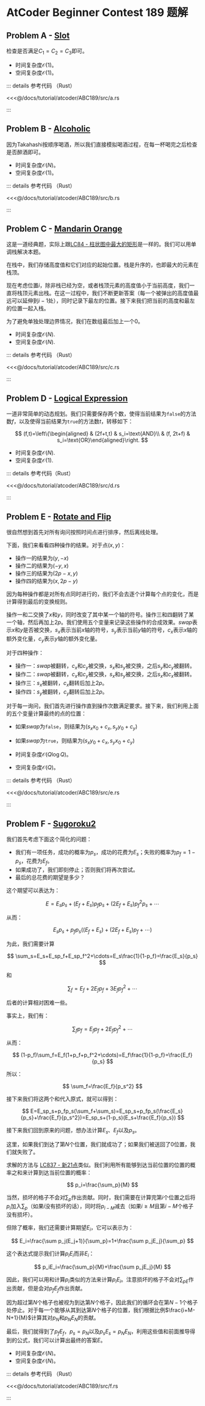 # AtCoder Beginner Contest 189 题解

## Problem A -  [Slot](https://atcoder.jp/contests/abc189/tasks/abc189_a)

检查是否满足$C_1=C_2=C_3$即可。

- 时间复杂度$\mathcal{O}(1)$。
- 空间复杂度$\mathcal{O}(1)$。

::: details 参考代码 （Rust）

<<<@/docs/tutorial/atcoder/ABC189/src/a.rs

:::

## Problem B - [Alcoholic](https://atcoder.jp/contests/abc189/tasks/abc189_b)

因为Takahashi按顺序喝酒，所以我们直接模拟喝酒过程，在每一杯喝完之后检查是否醉酒即可。

- 时间复杂度$\mathcal{O}(N)$。
- 空间复杂度$\mathcal{O}(1)$。

::: details 参考代码 （Rust）

<<<@/docs/tutorial/atcoder/ABC189/src/b.rs

:::

## Problem C - [Mandarin Orange](https://atcoder.jp/contests/abc189/tasks/abc189_c)

这是一道经典题，实际上跟[LC84 - 柱状图中最大的矩形](https://leetcode-cn.com/problems/largest-rectangle-in-histogram/)是一样的。我们可以用单调栈解决本题。

在栈中，我们存储高度值和它们对应的起始位置。栈是升序的，也即最大的元素在栈顶。

现在考虑位置$i$，除非栈已经为空，或者栈顶元素的高度值小于当前高度，我们一直将栈顶元素出栈。在这一过程中，我们不断更新答案（每一个被弹出的高度值最远可以延伸到$i-1$处），同时记录下最左的位置。接下来我们把当前的高度和最左的位置一起入栈。

为了避免单独处理边界情况，我们在数组最后加上一个$0$。

- 时间复杂度$\mathcal{O}(N)$.
- 空间复杂度$\mathcal{O}(N)$.

::: details 参考代码 （Rust）

<<<@/docs/tutorial/atcoder/ABC189/src/c.rs

:::

## Problem D - [Logical Expression](https://atcoder.jp/contests/abc189/tasks/abc189_d)

一道非常简单的动态规划。我们只需要保存两个数，使得当前结果为`false`的方法数$f$，以及使得当前结果为`true`的方法数$t$，转移如下：

$$
(f,t)=\left\{\begin{aligned} & (2f+t,t) & s_i=\text{AND}\\ & (f, 2t+f) & s_i=\text{OR}\end{aligned}\right.
$$

- 时间复杂度$\mathcal{O}(N)$.
- 空间复杂度$\mathcal{O}(1)$.

::: details 参考代码（Rust）

<<<@/docs/tutorial/atcoder/ABC189/src/d.rs

:::

## Problem E - [Rotate and Flip](https://atcoder.jp/contests/abc189/tasks/abc189_e)

很自然想到首先对所有询问按照时间点进行排序，然后离线处理。

下面，我们来看看四种操作的结果。对于点$(x,y)$：

- 操作一的结果为$(y,-x)$
- 操作二的结果为$(-y, x)$
- 操作三的结果为$(2p-x,y)$
- 操作四的结果为$(x,2p-y)$

因为每种操作都是对所有点同时进行的，我们不会去逐个计算每个点的变化，而是计算得到最后的变换规则。

操作一和二交换了$x$和$y$，同时改变了其中某一个轴的符号。操作三和四翻转了某一个轴，然后再加上$2p$。我们使用五个变量来记录这些操作的合成效果。$swap$表示$x$和$y$是否被交换，$s_x$表示当前$x$轴的符号，$s_y$表示当前$y$轴的符号，$c_x$表示$x$轴的额外变化量，$c_y$表示$y$轴的额外变化量。

对于四种操作：

- 操作一：$swap$被翻转，$c_x$和$c_y$被交换，$s_x$和$s_y$被交换，之后$s_y$和$c_y$被翻转。
- 操作二：$swap$被翻转，$c_x$和$c_y$被交换，$s_x$和$s_y$被交换，之后$s_x$和$c_x$被翻转。
- 操作三：$s_x$被翻转，$c_x$翻转后加上$2p$。
- 操作四：$s_y$被翻转，$c_y$翻转后加上$2p$。

对于每一询问，我们首先进行操作直到操作次数满足要求。接下来，我们利用上面的五个变量计算最终的点的位置：

- 如果$swap$为`false`，则结果为$(s_xx_0+c_x,s_yy_0+c_y)$
- 如果$swap$为`true`，则结果为$(s_xy_0+c_x,s_yx_0+c_y)$

- 时间复杂度$\mathcal{O}(Q\log Q)$。
- 空间复杂度$\mathcal{O}(Q)$。

::: details 参考代码 （Rust）

<<<@/docs/tutorial/atcoder/ABC189/src/e.rs

:::

## Problem F - [Sugoroku2](https://atcoder.jp/contests/abc189/tasks/abc189_f)

我们首先考虑下面这个简化的问题：

- 我们有一项任务，成功的概率为$p_s$，成功的花费为$E_s$；失败的概率为$p_f=1-p_s$，花费为$E_f$。
- 如果成功了，我们即刻停止；否则我们将再次尝试。
- 最后的总花费的期望是多少？

这个期望可以表达为：

$$
E=E_sp_s+(E_f+E_s)p_fp_s+(2E_f+E_s)p_f^2p_s+\cdots
$$

从而：

$$
E_sp_s+p_fp_s((E_f+E_s)+(2E_f+E_s)p_f+\cdots)
$$

为此，我们需要计算

$$
\sum_s=E_s+E_sp_f+E_sp_f^2+\cdots=E_s\frac{1}{1-p_f}=\frac{E_s}{p_s}
$$

和

$$
\sum_f=E_f+2E_fp_f+3E_fp_f^2+\cdots
$$

后者的计算相对困难一些。

事实上，我们有：

$$
\sum_fp_f=E_fp_f+2E_fp_f^2+\cdots
$$

从而：

$$
(1-p_f)\sum_f=E_f(1+p_f+p_f^2+\cdots)=E_f\frac{1}{1-p_f}=\frac{E_f}{p_s}
$$

所以：

$$
\sum_f=\frac{E_f}{p_s^2}
$$

接下来我们将这两个和代入原式，就可以得到：

$$
E=E_sp_s+p_fp_s(\sum_f+\sum_s)=E_sp_s+p_fp_s(\frac{E_s}{p_s}+\frac{E_f}{p_s^2})=E_sp_s+(1-p_s)(E_s+\frac{E_f}{p_s})
$$

接下来我们回到原来的问题，想办法计算$E_s$、$E_f$以及$p_s$。

这里，如果我们到达了第$N$个位置，我们就成功了；如果我们被送回了$0$位置，我们就失败了。

求解的方法与 [LC837 - 新21点](https://leetcode-cn.com/problems/new-21-game/)类似。我们利用所有能够到达当前位置的位置的概率之和来计算到达当前位置的概率：

$$
p_i=\frac{\sum_p}{M}
$$

当然，损坏的格子不会对$\sum_p$作出贡献。同时，我们需要在计算完第$i$个位置之后将$p_i$加入$\sum_p$（如果$i$没有损坏的话），同时将$p_{i-M}$减去（如果$i\geq M$且第$i-M$个格子没有损坏）。

但除了概率，我们还需要计算期望$E_i$，它可以表示为：

$$
E_i=\frac{\sum p_j(E_j+1)}{\sum_p}=1+\frac{\sum p_jE_j}{\sum_p}
$$

这个表达式提示我们计算$p_iE_i$而非$E_i$：

$$
p_iE_i=\frac{\sum_p}{M}+\frac{\sum p_jE_j}{M}
$$

因此，我们可以用和计算$p_i$类似的方法来计算$p_iE_i$。注意损坏的格子不会对$\sum_{pE}$作出贡献，但是会对$p_fE_f$作出贡献。

因为超过第$N$个格子也被视为到达第$N$个格子，因此我们的循环会在第$N-1$个格子处停止。对于每一个能够从其到达第$N$个格子的位置，我们根据比例$\frac{i+M-N+1}{M}$计算其对$p_N$和$p_NE_N$的贡献。

最后，我们就得到了$p_fE_f$，$p_s=p_N$以及$p_sE_s=p_NE_N$，利用这些值和前面推导得到的公式，我们可以计算出最终的答案$E$。

- 时间复杂度$\mathcal{O}(N)$。
- 空间复杂度$\mathcal{O}(N)$。

::: details 参考代码 （Rust）

<<<@/docs/tutorial/atcoder/ABC189/src/f.rs

:::

<Utterances />
